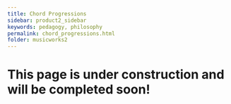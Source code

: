 ```yaml
---
title: Chord Progressions
sidebar: product2_sidebar
keywords: pedagogy, philosophy
permalink: chord_progressions.html
folder: musicworks2
---
```


# This page is under construction and will be completed soon!